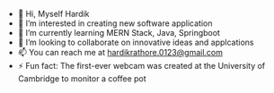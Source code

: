 - 👋 Hi, Myself Hardik
- 👀 I’m interested in creating new software application
- 🌱 I’m currently learning MERN Stack, Java, Springboot
- 💞️ I’m looking to collaborate on innovative ideas and applcations
- 📫 You can reach me at hardikrathore.0123@gmail.com
- ⚡ Fun fact: The first-ever webcam was created at the University of Cambridge to monitor a coffee pot

